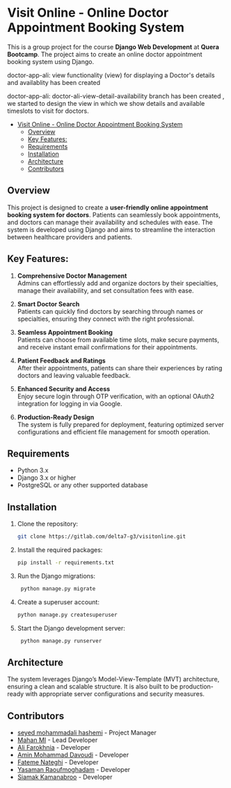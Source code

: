 # Visit Online - Online Doctor Appointment Booking System
This is a group project for the course **Django Web Development** at **Quera Bootcamp**. The project aims to create an online doctor appointment booking system using Django.

doctor-app-ali: view functionality (view) for displaying a Doctor's details and availablity has been created

doctor-app-ali: doctor-ali-view-detail-availability branch has been created , we started to design the view in which we show details and available timeslots to visit for doctors.


- [Visit Online - Online Doctor Appointment Booking System](#visit-online---online-doctor-appointment-booking-system)
  - [Overview](#overview)
  - [Key Features:](#key-features)
  - [Requirements](#requirements)
  - [Installation](#installation)
  - [Architecture](#architecture)
  - [Contributors](#contributors)

## Overview

This project is designed to create a **user-friendly online appointment booking system for doctors**. Patients can seamlessly book appointments, and doctors can manage their availability and schedules with ease. The system is developed using Django and aims to streamline the interaction between healthcare providers and patients.

## Key Features:

1. **Comprehensive Doctor Management**  
   Admins can effortlessly add and organize doctors by their specialties, manage their availability, and set consultation fees with ease.

2. **Smart Doctor Search**  
   Patients can quickly find doctors by searching through names or specialties, ensuring they connect with the right professional.

3. **Seamless Appointment Booking**  
   Patients can choose from available time slots, make secure payments, and receive instant email confirmations for their appointments.

4. **Patient Feedback and Ratings**  
   After their appointments, patients can share their experiences by rating doctors and leaving valuable feedback.

5. **Enhanced Security and Access**  
   Enjoy secure login through OTP verification, with an optional OAuth2 integration for logging in via Google.

6. **Production-Ready Design**  
   The system is fully prepared for deployment, featuring optimized server configurations and efficient file management for smooth operation.

## Requirements

- Python 3.x
- Django 3.x or higher
- PostgreSQL or any other supported database

## Installation

1. Clone the repository:

   ```bash
   git clone https://gitlab.com/delta7-g3/visitonline.git
    ```

2. Install the required packages:

   ```bash
   pip install -r requirements.txt
   ```

3. Run the Django migrations:

   ```bash
    python manage.py migrate
    ```

4. Create a superuser account:
  
   ```bash
   python manage.py createsuperuser
   ```

5. Start the Django development server:

   ```bash
    python manage.py runserver
    ```

## Architecture

The system leverages Django’s Model-View-Template (MVT) architecture, ensuring a clean and scalable structure. It is also built to be production-ready with appropriate server configurations and security measures.

## Contributors

- [seyed mohammadali hashemi](https://gitlab.com/sma.golestani) - Project Manager
- [Mahan MI](https://gitlab.com/mahanmi) - Lead Developer
- [Ali Farokhnia](https://gitlab.com/farokhniaali900) - Developer
- [Amin Mohammad Davoudi](https://gitlab.com/AMD921) - Developer
- [Fateme Nateghi](https://gitlab.com/ftm.ntghi) - Developer
- [Yasaman Raoufmoghadam](https://gitlab.com/YasamanRaouf) - Developer
- [Siamak Kamanabroo](https://gitlab.com/Siamakka) - Developer
  

